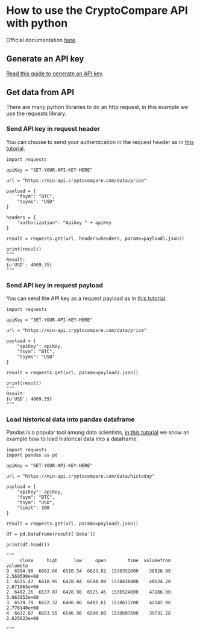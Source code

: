 # How to use the CryptoCompare API with python

Official documentation [here](https://min-api.cryptocompare.com/documentation).

## Generate an API key
[Read this guide to generate an API key](https://www.cryptocompare.com/coins/guides/how-to-use-our-api/).

## Get data from API 
There are many python libraries to do an http request, in this example we use the requests library.

### Send API key in request header
You can choose to send your authentication in the request header as in [this tutorial](https://github.com/CryptoCompareLTD/api-guides/blob/master/python/api-tutorial-with-header.py).

```
import requests

apiKey = "SET-YOUR-API-KEY-HERE"

url = "https://min-api.cryptocompare.com/data/price"

payload = {
    "fsym": "BTC",
    "tsyms": "USD"
}

headers = {
    "authorization": "Apikey " + apiKey
}

result = requests.get(url, headers=headers, params=payload).json()

print(result)
"""
Result: 
{u'USD': 4069.35}
"""

```

### Send API key in request payload
You can send the API key as a request payload as in [this tutorial](https://github.com/CryptoCompareLTD/api-guides/blob/master/python/api-tutorial.py).

```
import requests

apiKey = "SET-YOUR-API-KEY-HERE"

url = "https://min-api.cryptocompare.com/data/price"

payload = {
    "apiKey": apiKey,
    "fsym": "BTC",
    "tsyms": "USD"
}

result = requests.get(url, params=payload).json()

print(result)
"""
Result: 
{u'USD': 4069.35}
"""
```

### Load historical data into pandas dataframe
Pandas is a popular tool among data scientists, [in this tutorial](https://github.com/CryptoCompareLTD/api-guides/blob/master/python/api-tutorial-pandas.py) we show an example how to load historical data into a dataframe.

```
import requests
import pandas as pd

apiKey = "SET-YOUR-API-KEY-HERE"

url = "https://min-api.cryptocompare.com/data/histoday"

payload = {
    "apiKey": apiKey,
    "fsym": "BTC",
    "tsym": "USD",
    "limit": 100
}

result = requests.get(url, params=payload).json()

df = pd.DataFrame(result['Data'])

print(df.head())

"""
     close     high      low     open        time  volumefrom      volumeto
0  6594.98  6662.60  6510.54  6623.82  1538352000    38926.98  2.569599e+08
1  6525.47  6618.95  6478.04  6594.98  1538438400    40624.20  2.671663e+08
2  6492.26  6537.07  6428.98  6525.46  1538524800    47186.00  3.063853e+08
3  6579.79  6622.32  6486.86  6492.61  1538611200    42142.96  2.776140e+08
4  6632.87  6683.55  6546.98  6580.00  1538697600    39731.28  2.625623e+08

"""
```

